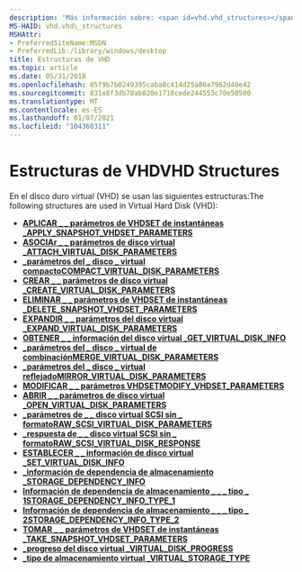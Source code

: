 ```yaml
---
description: 'Más información sobre: <span id=vhd.vhd_structures></span> estructuras de VHD'
MS-HAID: vhd.vhd\_structures
MSHAttr:
- PreferredSiteName:MSDN
- PreferredLib:/library/windows/desktop
title: Estructuras de VHD
ms.topic: article
ms.date: 05/31/2018
ms.openlocfilehash: 85f9b7b0249395caba8c414d25a86a7962d40e42
ms.sourcegitcommit: 831e8f3db78ab820e1710cede244553c70e50500
ms.translationtype: MT
ms.contentlocale: es-ES
ms.lasthandoff: 01/07/2021
ms.locfileid: "104360311"
---
```

# <a name="span-idvhdvhd_structuresspanvhd-structures"></a><span data-ttu-id="d2074-103"><span id="vhd.vhd_structures"></span>Estructuras de VHD</span><span class="sxs-lookup"><span data-stu-id="d2074-103"><span id="vhd.vhd_structures"></span>VHD Structures</span></span>

<span data-ttu-id="d2074-104">En el disco duro virtual (VHD) se usan las siguientes estructuras:</span><span class="sxs-lookup"><span data-stu-id="d2074-104">The following structures are used in Virtual Hard Disk (VHD):</span></span>

-   [<span data-ttu-id="d2074-105">**APLICAR \_ \_ parámetros de VHDSET de instantáneas \_**</span><span class="sxs-lookup"><span data-stu-id="d2074-105">**APPLY\_SNAPSHOT\_VHDSET\_PARAMETERS**</span></span>](/windows/win32/api/virtdisk/ns-virtdisk-apply_snapshot_vhdset_parameters)
-   [<span data-ttu-id="d2074-106">**ASOCIAr \_ \_ parámetros de disco virtual \_**</span><span class="sxs-lookup"><span data-stu-id="d2074-106">**ATTACH\_VIRTUAL\_DISK\_PARAMETERS**</span></span>](/windows/win32/api/virtdisk/ns-virtdisk-attach_virtual_disk_parameters)
-   [<span data-ttu-id="d2074-107">**\_parámetros del \_ disco \_ virtual compacto**</span><span class="sxs-lookup"><span data-stu-id="d2074-107">**COMPACT\_VIRTUAL\_DISK\_PARAMETERS**</span></span>](/windows/win32/api/virtdisk/ns-virtdisk-compact_virtual_disk_parameters)
-   [<span data-ttu-id="d2074-108">**CREAR \_ \_ parámetros de disco virtual \_**</span><span class="sxs-lookup"><span data-stu-id="d2074-108">**CREATE\_VIRTUAL\_DISK\_PARAMETERS**</span></span>](/windows/win32/api/virtdisk/ns-virtdisk-create_virtual_disk_parameters)
-   [<span data-ttu-id="d2074-109">**ELIMINAR \_ \_ parámetros de VHDSET de instantáneas \_**</span><span class="sxs-lookup"><span data-stu-id="d2074-109">**DELETE\_SNAPSHOT\_VHDSET\_PARAMETERS**</span></span>](/windows/win32/api/virtdisk/ns-virtdisk-delete_snapshot_vhdset_parameters)
-   [<span data-ttu-id="d2074-110">**EXPANDIR \_ \_ parámetros del disco virtual \_**</span><span class="sxs-lookup"><span data-stu-id="d2074-110">**EXPAND\_VIRTUAL\_DISK\_PARAMETERS**</span></span>](/windows/win32/api/virtdisk/ns-virtdisk-expand_virtual_disk_parameters)
-   [<span data-ttu-id="d2074-111">**OBTENER \_ \_ información del disco virtual \_**</span><span class="sxs-lookup"><span data-stu-id="d2074-111">**GET\_VIRTUAL\_DISK\_INFO**</span></span>](/windows/win32/api/virtdisk/ns-virtdisk-get_virtual_disk_info)
-   [<span data-ttu-id="d2074-112">**\_parámetros del \_ disco \_ virtual de combinación**</span><span class="sxs-lookup"><span data-stu-id="d2074-112">**MERGE\_VIRTUAL\_DISK\_PARAMETERS**</span></span>](/windows/win32/api/virtdisk/ns-virtdisk-merge_virtual_disk_parameters)
-   [<span data-ttu-id="d2074-113">**\_parámetros del \_ disco \_ virtual reflejado**</span><span class="sxs-lookup"><span data-stu-id="d2074-113">**MIRROR\_VIRTUAL\_DISK\_PARAMETERS**</span></span>](/windows/win32/api/virtdisk/ns-virtdisk-mirror_virtual_disk_parameters)
-   [<span data-ttu-id="d2074-114">**MODIFICAR \_ \_ parámetros VHDSET**</span><span class="sxs-lookup"><span data-stu-id="d2074-114">**MODIFY\_VHDSET\_PARAMETERS**</span></span>](/windows/win32/api/virtdisk/ns-virtdisk-modify_vhdset_parameters)
-   [<span data-ttu-id="d2074-115">**ABRIR \_ \_ parámetros de disco virtual \_**</span><span class="sxs-lookup"><span data-stu-id="d2074-115">**OPEN\_VIRTUAL\_DISK\_PARAMETERS**</span></span>](/windows/win32/api/virtdisk/ns-virtdisk-open_virtual_disk_parameters)
-   [<span data-ttu-id="d2074-116">**\_parámetros de \_ \_ disco virtual SCSI sin \_ formato**</span><span class="sxs-lookup"><span data-stu-id="d2074-116">**RAW\_SCSI\_VIRTUAL\_DISK\_PARAMETERS**</span></span>](/windows/win32/api/virtdisk/ns-virtdisk-raw_scsi_virtual_disk_parameters)
-   [<span data-ttu-id="d2074-117">**\_respuesta de \_ \_ disco virtual SCSI sin \_ formato**</span><span class="sxs-lookup"><span data-stu-id="d2074-117">**RAW\_SCSI\_VIRTUAL\_DISK\_RESPONSE**</span></span>](/windows/win32/api/virtdisk/ns-virtdisk-raw_scsi_virtual_disk_response)
-   [<span data-ttu-id="d2074-118">**ESTABLECER \_ \_ información de disco virtual \_**</span><span class="sxs-lookup"><span data-stu-id="d2074-118">**SET\_VIRTUAL\_DISK\_INFO**</span></span>](/windows/win32/api/virtdisk/ns-virtdisk-set_virtual_disk_info)
-   [<span data-ttu-id="d2074-119">**\_información de dependencia de almacenamiento \_**</span><span class="sxs-lookup"><span data-stu-id="d2074-119">**STORAGE\_DEPENDENCY\_INFO**</span></span>](/windows/win32/api/virtdisk/ns-virtdisk-storage_dependency_info)
-   [<span data-ttu-id="d2074-120">**Información de dependencia de almacenamiento \_ \_ \_ tipo \_ 1**</span><span class="sxs-lookup"><span data-stu-id="d2074-120">**STORAGE\_DEPENDENCY\_INFO\_TYPE\_1**</span></span>](/windows/win32/api/virtdisk/ns-virtdisk-storage_dependency_info_type_1)
-   [<span data-ttu-id="d2074-121">**Información de dependencia de almacenamiento \_ \_ \_ tipo \_ 2**</span><span class="sxs-lookup"><span data-stu-id="d2074-121">**STORAGE\_DEPENDENCY\_INFO\_TYPE\_2**</span></span>](/windows/win32/api/virtdisk/ns-virtdisk-storage_dependency_info_type_2)
-   [<span data-ttu-id="d2074-122">**TOMAR \_ \_ parámetros de VHDSET de instantáneas \_**</span><span class="sxs-lookup"><span data-stu-id="d2074-122">**TAKE\_SNAPSHOT\_VHDSET\_PARAMETERS**</span></span>](/windows/win32/api/virtdisk/ns-virtdisk-take_snapshot_vhdset_parameters)
-   [<span data-ttu-id="d2074-123">**\_progreso del disco virtual \_**</span><span class="sxs-lookup"><span data-stu-id="d2074-123">**VIRTUAL\_DISK\_PROGRESS**</span></span>](/windows/win32/api/virtdisk/ns-virtdisk-virtual_disk_progress)
-   [<span data-ttu-id="d2074-124">**\_tipo de almacenamiento virtual \_**</span><span class="sxs-lookup"><span data-stu-id="d2074-124">**VIRTUAL\_STORAGE\_TYPE**</span></span>](/windows/win32/api/virtdisk/ns-virtdisk-virtual_storage_type)

 

 
